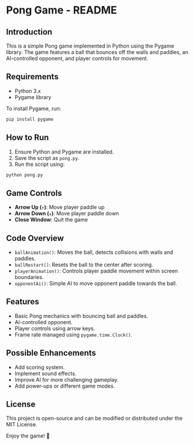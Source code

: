 # Pong Game - README

## Introduction
This is a simple Pong game implemented in Python using the Pygame library. The game features a ball that bounces off the walls and paddles, an AI-controlled opponent, and player controls for movement.

## Requirements
- Python 3.x
- Pygame library

To install Pygame, run:
```bash
pip install pygame
```

## How to Run
1. Ensure Python and Pygame are installed.
2. Save the script as `pong.py`.
3. Run the script using:
```bash
python pong.py
```

## Game Controls
- **Arrow Up (`↑`)**: Move player paddle up
- **Arrow Down (`↓`)**: Move player paddle down
- **Close Window**: Quit the game

## Code Overview
- `ballAnimation()`: Moves the ball, detects collisions with walls and paddles.
- `ballRestart()`: Resets the ball to the center after scoring.
- `playerAnimation()`: Controls player paddle movement within screen boundaries.
- `opponentAi()`: Simple AI to move opponent paddle towards the ball.

## Features
- Basic Pong mechanics with bouncing ball and paddles.
- AI-controlled opponent.
- Player controls using arrow keys.
- Frame rate managed using `pygame.time.Clock()`.

## Possible Enhancements
- Add scoring system.
- Implement sound effects.
- Improve AI for more challenging gameplay.
- Add power-ups or different game modes.

## License
This project is open-source and can be modified or distributed under the MIT License.

Enjoy the game! 🏓


